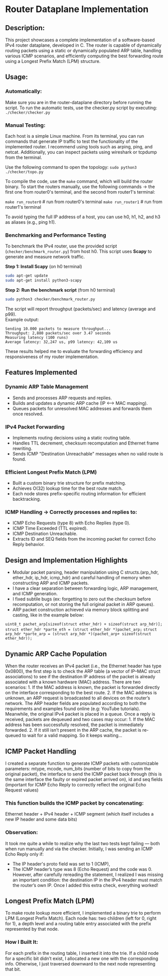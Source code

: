 # Router Dataplane Implementation

## Description:

This project showcases a complete implementation of a software-based IPv4 router dataplane, developed in C. The router is capable of dynamically routing packets
using a static or dynamically populated ARP table, handling various ICMP scenarios, and efficiently computing the best forwarding route using a Longest Prefix Match (LPM) structure.

## Usage:

### Automatically:

Make sure you are in the router-dataplane directory before running the script.
To run the automatic tests, use the checker.py script by executing:
`./checker/checker.py`

### Manual Testing:

Each host is a simple Linux machine. From its terminal, you can run commands that generate IP traffic to test the functionality of the implemented router.
I recommend using tools such as arping, ping, and netcat. Additionally, you can inspect packets using wireshark or tcpdump from the terminal.

Use the following command to open the topology:
`sudo python3 ./checker/topo.py`

To compile the code, use the `make` command, which will build the router binary.
To start the routers manually, use the following commands -> the first one from router0's terminal, and the second from router1's terminal:

`make run_router0` # run from router0's terminal
`make run_router1` # run from router1's terminal

To avoid typing the full IP address of a host, you can use h0, h1, h2, and h3 as aliases (e.g., ping h1).

### Benchmarking and Performance Testing

To benchmark the IPv4 router, use the provided script (`checker/benchmark_router.py`) from host h0. This script uses **Scapy** to generate and measure network traffic.

**Step 1: Install Scapy** (on h0 terminal)
```bash
sudo apt-get update
sudo apt-get install python3-scapy
```

**Step 2: Run the benchmark script** (from h0 terminal)
```bash
sudo python3 checker/benchmark_router.py
```

The script will report throughput (packets/sec) and latency (average and p99).  
Example output:
```
Sending 10.000 packets to measure throughput...
Throughput: 2,880 packets/sec over 3.47 seconds
Measuring latency (100 runs)
Average latency: 32,247 us, p99 latency: 42,109 us
```

These results helped me to evaluate the forwarding efficiency and responsiveness of my router implementation.

## Features Implemented

### Dynamic ARP Table Management

- Sends and processes ARP requests and replies.
- Builds and updates a dynamic ARP cache (IP <–> MAC mapping).
- Queues packets for unresolved MAC addresses and forwards them once resolved.

### IPv4 Packet Forwarding

- Implements routing decisions using a static routing table.
- Handles TTL decrement, checksum recomputation and Ethernet frame rewriting.
- Sends ICMP "Destination Unreachable" messages when no valid route is found.

### Efficient Longest Prefix Match (LPM)

- Built a custom binary trie structure for prefix matching.
- Achieves O(32) lookup time for the best route match.
- Each node stores prefix-specific routing information for efficient backtracking.

### ICMP Handling -> Correctly processes and replies to:

- ICMP Echo Requests (type 8) with Echo Replies (type 0).
- ICMP Time Exceeded (TTL expired).
- ICMP Destination Unreachable.
- Extracts ID and SEQ fields from the incoming packet for correct Echo Reply behavior.

## Design and Implementation Highlights

- Modular packet parsing, header manipulation using C structs.(arp_hdr, ether_hdr, ip_hdr, icmp_hdr) and careful handling of memory when
  constructing ARP and ICMP packets.
- I have a clear separation between forwarding logic, ARP management, and ICMP generation.
- I fixed subtile bugs (ex: forgetting to zero out the checksum before recomputation, or not storing the full original packet in ARP queues).
- ARP packet construction achieved via memory block splitting and casting, like in the example below:

`uint8_t pachet_arp[sizeof(struct ether_hdr) + sizeof(struct arp_hdr)];`
`struct ether_hdr *parte_eth = (struct ether_hdr *)pachet_arp;`
`struct arp_hdr *parte_arp = (struct arp_hdr *)(pachet_arp+ sizeof(struct ether_hdr));`

## Dynamic ARP Cache Population

When the router receives an IPv4 packet (i.e., the Ethernet header has type 0x0800), the first step is to check the ARP table (a vector of IP–MAC struct associations) to see if the destination IP address of the packet is already associated with a known hardware (MAC) address.
There are two scenarios: 1. If the MAC address is known, the packet is forwarded directly on the interface corresponding to the best route. 2. If the MAC address is unknown, an ARP request is broadcasted to all devices on the router’s network. The ARP header fields are populated according to both the requirements and examples found online (e.g: YouTube tutorials). Meanwhile, the original IPv4 packet is placed in a queue.
Once a reply is received, packets are dequeued and two cases may occur: 1. If the MAC address has been successfully resolved, the packet is immediately forwarded. 2. If it still isn’t present in the ARP cache, the packet is re-queued to wait for a valid mapping. So it keeps waiting...

## ICMP Packet Handling

I created a separate function to generate ICMP packets with customizable parameters: mtype, mcode, num_bits (number of bits to copy from the original packet), the interface to send the ICMP packet back through (this is the same interface the faulty or expired packet arrived on), id and seq fields (important for ICMP Echo Reply to correctly reflect the original Echo Request values)

### This function builds the ICMP packet by concatenating:

Ethernet header + IPv4 header + ICMP segment (which itself includes a new IP header and some data bits)

### Observation:

It took me quite a while to realize why the last two tests kept failing — both when run manually and via the checker.
Initially, I was sending an ICMP Echo Reply only if:

- The IP header's proto field was set to 1 (ICMP),
- The ICMP header’s type was 8 (Echo Request) and the code was 0.
  However, after carefully rereading the statement, I realized I was missing an important condition: the destination IP in the IPv4 header must match the router’s own IP. Once I added this extra check, everything worked!

## Longest Prefix Match (LPM)

To make route lookup more efficient, I implemented a binary trie to perform LPM (Longest Prefix Match). Each node has: two children (left for 0, right for 1), a depth level and a routing table entry associated with the prefix represented by that node.

### How I Built It:

For each prefix in the routing table, I inserted it into the trie. If a child node for a specific bit didn’t exist, I allocated a new one with the corresponding info. Otherwise, I just traversed downward to the next node representing that bit.
